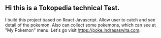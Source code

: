 ## Hi this is a Tokopedia technical Test.

I build this project based on React Javascript. Allow user to catch and see detail of the pokemon. Also can collect some pokemons, which can see at "My Pokemon" menu. Let's go visit https://poke.indrasaswita.com.
